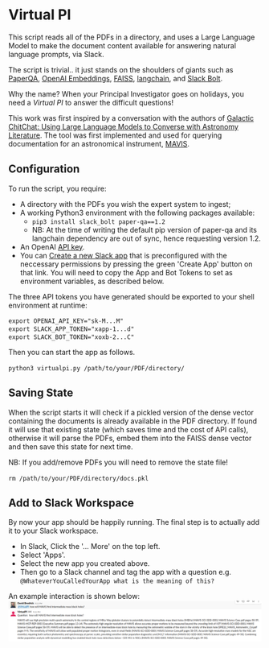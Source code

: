 # Virtual PI

This script reads all of the PDFs in a directory, and uses a Large Language Model to make the document content available for answering natural language prompts, via Slack.

The script is trivial.. it just stands on the shoulders of giants such as [PaperQA](https://github.com/whitead/paper-qa/), [OpenAI Embeddings](https://platform.openai.com/docs/guides/embeddings), [FAISS](https://github.com/facebookresearch/faiss), [langchain](https://github.com/hwchase17/langchain), and [Slack Bolt](https://slack.dev/bolt-python/concepts).

Why the name? When your Principal Investigator goes on holidays, you need a *Virtual PI* to answer the difficult questions!

This work was first inspired by a conversation with the authors of [Galactic ChitChat: Using Large Language Models to Converse with Astronomy Literature](https://arxiv.org/abs/2304.05406). The tool was first implemented and used for querying documentation for an astronomical instrument, [MAVIS](https://mavis-ao.org/).

## Configuration

To run the script, you require:
  * A directory with the PDFs you wish the expert system to ingest;
  * A working Python3 environment with the following packages available:
    * `pip3 install slack_bolt paper-qa==1.2`
    * NB: At the time of writing the default pip version of paper-qa and its langchain dependency are out of sync, hence requesting version 1.2.
  * An OpenAI [API key](https://help.openai.com/en/articles/4936850-where-do-i-find-my-secret-api-key).
  * You can [Create a new Slack app](https://api.slack.com/tutorials/tracks/responding-to-app-mentions) that is preconfigured with the neccessary permissions by pressing the green 'Create App' button on that link. You will need to copy the App and Bot Tokens to set as environment variables, as described below.

The three API tokens you have generated should be exported to your shell environment at runtime:

```
export OPENAI_API_KEY="sk-M...M"
export SLACK_APP_TOKEN="xapp-1...d"
export SLACK_BOT_TOKEN="xoxb-2...C"
```

Then you can start the app as follows.

`python3 virtualpi.py /path/to/your/PDF/directory/`

## Saving State

When the script starts it will check if a pickled version of the dense vector containing the documents is already available in the PDF directory. If found it will use that existing state (which saves time and the cost of API calls), otherwise it will parse the PDFs, embed them into the FAISS dense vector and then save this state for next time.

NB: If you add/remove PDFs you will need to remove the state file!

`rm /path/to/your/PDF/directory/docs.pkl`

## Add to Slack Workspace

By now your app should be happily running. The final step is to actually add it to your Slack workspace.

  * In Slack, Click the '... More' on the top left.
  * Select 'Apps'.
  * Select the new app you created above.
  * Then go to a Slack channel and tag the app with a question e.g. `@WhateverYouCalledYourApp what is the meaning of this?`

An example interaction is shown below:
![alt text](images/MAVIS-IMBH.png "Example Slack interaction")
